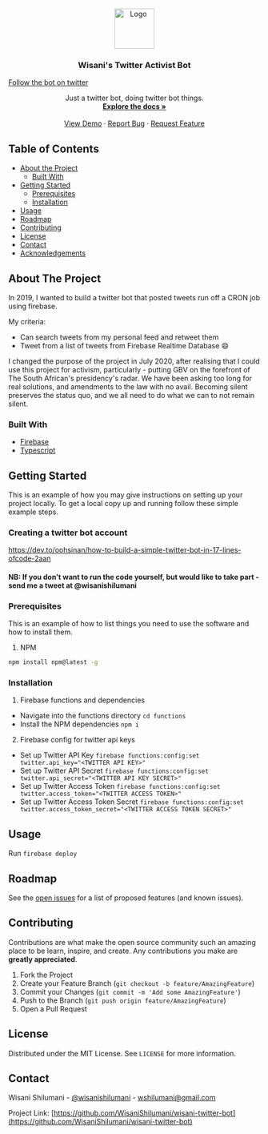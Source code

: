 <br />
<p align="center">
  <a href="https://github.com/WisaniShilumani/wisani-twitter-bot">
    <img src="https://res.cloudinary.com/practicaldev/image/fetch/s--q8mBCQBW--/c_limit%2Cf_auto%2Cfl_progressive%2Cq_auto%2Cw_880/https://thepracticaldev.s3.amazonaws.com/i/1ykamh5rf8ukqajqqpaq.png" alt="Logo" width="80" height="80">
  </a>

  <h3 align="center">Wisani's Twitter Activist Bot</h3>
  <a href="https://twitter.com/wisani_bot">Follow the bot on twitter</a>

  <p align="center">
    Just a twitter bot, doing twitter bot things.
    <br />
    <a href="https://github.com/WisaniShilumani/wisani-twitter-bot"><strong>Explore the docs »</strong></a>
    <br />
    <br />
    <a href="https://github.com/WisaniShilumani/wisani-twitter-bot">View Demo</a>
    ·
    <a href="https://github.com/WisaniShilumani/wisani-twitter-bot/issues">Report Bug</a>
    ·
    <a href="https://github.com/WisaniShilumani/wisani-twitter-bot/issues">Request Feature</a>
  </p>
</p>

## Table of Contents

- [About the Project](#about-the-project)
  - [Built With](#built-with)
- [Getting Started](#getting-started)
  - [Prerequisites](#prerequisites)
  - [Installation](#installation)
- [Usage](#usage)
- [Roadmap](#roadmap)
- [Contributing](#contributing)
- [License](#license)
- [Contact](#contact)
- [Acknowledgements](#acknowledgements)

## About The Project

In 2019, I wanted to build a twitter bot that posted tweets run off a CRON job using firebase.

My criteria:

- Can search tweets from my personal feed and retweet them
- Tweet from a list of tweets from Firebase Realtime Database :smile:

I changed the purpose of the project in July 2020, after realising that I could use this project for activism, particularly - putting GBV on the forefront of The South African's presidency's radar. We have been asking too long for real solutions, and amendments to the law with no avail. Becoming silent preserves the status quo, and we all need to do what we can to not remain silent.

### Built With

- [Firebase](https://firebase.google.com/)
- [Typescript](https://www.typescriptlang.org/)

## Getting Started

This is an example of how you may give instructions on setting up your project locally.
To get a local copy up and running follow these simple example steps.

### Creating a twitter bot account

https://dev.to/oohsinan/how-to-build-a-simple-twitter-bot-in-17-lines-ofcode-2aan

#### NB: If you don't want to run the code yourself, but would like to take part - send me a tweet at @wisanishilumani

### Prerequisites

This is an example of how to list things you need to use the software and how to install them.

1. NPM

```sh
npm install npm@latest -g
```

### Installation

1. Firebase functions and dependencies

- Navigate into the functions directory `cd functions`
- Install the NPM dependencies `npm i`

2. Firebase config for twitter api keys

- Set up Twitter API Key `firebase functions:config:set twitter.api_key="<TWITTER API KEY>"`
- Set up Twitter API Secret `firebase functions:config:set twitter.api_secret="<TWITTER API KEY SECRET>"`
- Set up Twitter Access Token `firebase functions:config:set twitter.access_token="<TWITTER ACCESS TOKEN>"`
- Set up Twitter Access Token Secret `firebase functions:config:set twitter.access_token_secret="<TWITTER ACCESS TOKEN SECRET>"`

## Usage

Run `firebase deploy`

## Roadmap

See the [open issues](https://github.com/WisaniShilumani/wisani-twitter-bot/issues) for a list of proposed features (and known issues).

## Contributing

Contributions are what make the open source community such an amazing place to be learn, inspire, and create. Any contributions you make are **greatly appreciated**.

1. Fork the Project
2. Create your Feature Branch (`git checkout -b feature/AmazingFeature`)
3. Commit your Changes (`git commit -m 'Add some AmazingFeature'`)
4. Push to the Branch (`git push origin feature/AmazingFeature`)
5. Open a Pull Request

## License

Distributed under the MIT License. See `LICENSE` for more information.

## Contact

Wisani Shilumani - [@wisanishilumani](https://twitter.com/wisanishilumani) - wshilumani@gmail.com

Project Link: [https://github.com/WisaniShilumani/wisani-twitter-bot](https://github.com/WisaniShilumani/wisani-twitter-bot)
